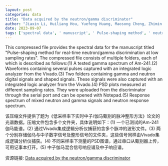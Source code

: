 ```yaml
---
layout: post
categories: data
title: "Data acquired by the neutron/gamma discriminator"
author: "Jiaxin Li, Huiliang Hou, Yuefeng Huang, Maosong Cheng, Zhimin Dai"
date: 2023-09-07
tags: ['spectral data', ' manuscript', ' Pulse-shaping method', ' neutron/gamma discrimination', ' low sampling rates', ' compressed file', ' folders', ' tested gamma spectrum', ' Am-241', ' waveforms', ' pulses', ' integrated logic analyzer', ' Vivado', ' gamma signals', ' neutron signals', ' shaped signals', ' PSD plots', ' sampling rates', ' discriminator', ' serial port', ' Notepad', ' response spectrum', ' mixed neutron', ' gamma signals', ' neutron response spectrum']
---
```


This compressed file provides the spectral data for the manuscript titled "Pulse-shaping method for real-time neutron/gamma discrimination at low sampling rates". The compressed file consists of multiple folders, each of which is described as follows:(1) A tested gamma spectrum of Am-241.(2) Waveforms containing several pulses captured with an integrated logic analyzer from the Vivado.(3) Two folders containing gamma and neutron digital signals and shaped signals. These signals were also captured with an integrated logic analyzer from the Vivado.(4) PSD plots measured at different sampling rates. They were uploaded from the discriminator through the serial port and can be opened with Notepad.(5) Response spectrum of mixed neutron and gamma signals and neutron response spectrum.

该压缩文件提供了题为《低采样率下实时中子/伽马甄别的脉冲整形方法》论文的光谱数据。压缩文件包含多个文件夹，具体说明如下：(1) 一个已测试的Am-241伽马能谱。(2) 通过Vivado集成逻辑分析仪捕获的含多个脉冲的波形文件。(3) 两个分别存储伽马与中子数字信号及整形信号的文件夹，这些信号同样由Vivado集成逻辑分析仪捕获。(4) 不同采样率下测量的PSD图谱，通过串口从甄别器上传，可用记事本打开。(5) 中子伽马混合信号响应谱及中子响应谱。

资源链接: [Data acquired by the neutron/gamma discriminator](https://doi.org/10.57760/sciencedb.10886)
